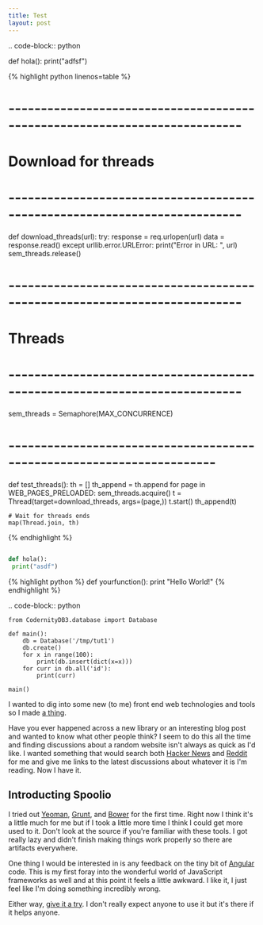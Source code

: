 ```yaml
---
title: Test
layout: post
---
```


.. code-block:: python

 def hola():
  print("adfsf")
  


{% highlight python linenos=table %}
# --------------------------------------------------------------------------
# Download for threads
# --------------------------------------------------------------------------
def download_threads(url):
    try:
        response = req.urlopen(url)
        data = response.read()
    except urllib.error.URLError:
        print("Error in URL: ", url)
    sem_threads.release()

# --------------------------------------------------------------------------
# Threads
# --------------------------------------------------------------------------
sem_threads = Semaphore(MAX_CONCURRENCE)


# ----------------------------------------------------------------------
def test_threads():
    th = []
    th_append = th.append
    for page in WEB_PAGES_PRELOADED:
        sem_threads.acquire()
        t = Thread(target=download_threads, args=(page,))
        t.start()
        th_append(t)

    # Wait for threads ends
    map(Thread.join, th)
{% endhighlight %}
  
  
  
```python

def hola():
 print("asdf")
```

{% highlight python %}
def yourfunction():
     print "Hello World!"
{% endhighlight %}

.. code-block:: python

    from CodernityDB3.database import Database

    def main():
        db = Database('/tmp/tut1')
        db.create()
        for x in range(100):
            print(db.insert(dict(x=x)))
        for curr in db.all('id'):
            print(curr)

    main()

I wanted to dig into some new (to me) front end web technologies and
tools so I made [a thing][0].

Have you ever happened across a new library or an interesting blog
post and wanted to know what other people think?  I seem to do this
all the time and finding discussions about a random website isn't
always as quick as I'd like.  I wanted something that would search
both [Hacker News][1] and [Reddit][2] for me and give me links to the
latest discussions about whatever it is I'm reading.  Now I have it.

## Introducting Spoolio

I tried out [Yeoman][3], [Grunt][4], and [Bower][5] for the first
time.  Right now I think it's a little much for me but if I took a
little more time I think I could get more used to it.  Don't look at
the source if you're familiar with these tools.  I got really lazy and
didn't finish making things work properly so there are artifacts
everywhere.

One thing I would be interested in is any feedback on the tiny bit of
[Angular][6] code.  This is my first foray into the wonderful world of
JavaScript frameworks as well and at this point it feels a little
awkward.  I like it, I just feel like I'm doing something incredibly
wrong.
 
Either way, [give it a try][0].  I don't really expect anyone to use
it but it's there if it helps anyone.

[0]: http://spoolio.bitbucket.org/
[1]: http://news.ycombinator.com/
[2]: http://reddit.com/
[3]: http://yeoman.io/
[4]: http://gruntjs.com/
[5]: http://bower.io/
[6]: http://angularjs.org/
